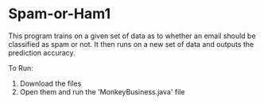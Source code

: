 # Spam-or-Ham1
This program trains on a given set of data as to whether an email should be classified as spam or not. It then runs on a new set of data and outputs the prediction accuracy.

To Run:
1. Download the files 
2. Open them and run the 'MonkeyBusiness.java' file
